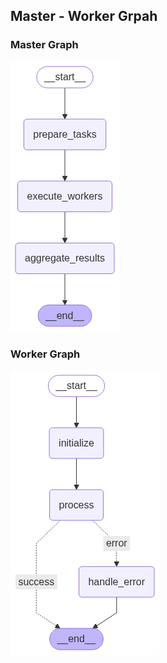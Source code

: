 ## Master - Worker Grpah

### Master Graph

![Github_Logo](./master_diagram.png)

### Worker Graph

![Github_Logo](./worker_1_diagram.png)